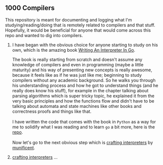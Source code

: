## 1000 Compilers

This repository is meant for documenting and logging what I'm studying/reading/doing that is remotely related to compilers and that stuff. Hopefully, it would be beneficial for anyone that would come across this repo and wanted to dig into compilers. </br>  

1. I have began with the obvious choice for anyone starting to study on his own, which is the amazing book [Writing An Interpreter In Go](https://interpreterbook.com/). 
    
    The book is really starting from scratch and doesn't assume any knowledge of compilers and even in programming (maybe a little maturity) and his way of presenting new concepts is really awesome, because it feels like as if he was just like me; beginning to study compilers without any academic background. So he walks you through his understanding process and how he got to understand things (and he really does know his stuff), for example in the chapter talking about parsing algorithms which is super tricky topic, he explained it from the very basic principles and how the functions flow and didn't have to be talking about automata and state machines like other books and correctness proofs and things like that.</br></br>
    I have written the code that comes with the book in `Python` as a way for me to solidify what I was reading and to learn `go` a bit more, here is the [repo](https://github.com/omar-3/Monkey-Compiler).</br></br>
    Now let's go to the next obvious step which is [crafting interpreters](https://craftinginterpreters.com/) by [munificent](https://github.com/munificent).

2. [crafting interpreters](https://craftinginterpreters.com/) ...


